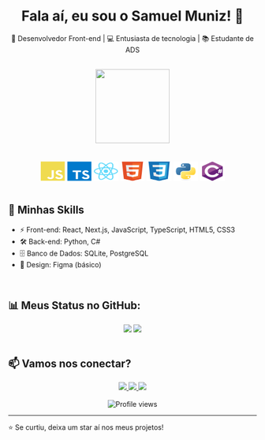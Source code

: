 <h1 align="center">Fala aí, eu sou o Samuel Muniz! 👋</h1>

<p align="center">
  🚀 Desenvolvedor Front-end | 💻 Entusiasta de tecnologia | 📚 Estudante de ADS
</p>

<br/>

<div align="center">
  <img src="https://media.giphy.com/media/hvRJCLFzcasrR4ia7z/giphy.gif" width="150" height="150">
</div>

<br/>

<div style="display: inline_block" align="center"><br>
  <img align="center" alt="Samuel-Js" height="40" width="50" src="https://raw.githubusercontent.com/devicons/devicon/master/icons/javascript/javascript-plain.svg">
  <img align="center" alt="Samuel-Ts" height="40" width="50" src="https://raw.githubusercontent.com/devicons/devicon/master/icons/typescript/typescript-plain.svg">
  <img align="center" alt="Samuel-React" height="40" width="50" src="https://raw.githubusercontent.com/devicons/devicon/master/icons/react/react-original.svg">
  <img align="center" alt="Samuel-HTML" height="40" width="50" src="https://raw.githubusercontent.com/devicons/devicon/master/icons/html5/html5-original.svg">
  <img align="center" alt="Samuel-CSS" height="40" width="50" src="https://raw.githubusercontent.com/devicons/devicon/master/icons/css3/css3-original.svg">
  <img align="center" alt="Samuel-Python" height="40" width="50" src="https://raw.githubusercontent.com/devicons/devicon/master/icons/python/python-original.svg">
  <img align="center" alt="Samuel-Csharp" height="40" width="50" src="https://raw.githubusercontent.com/devicons/devicon/master/icons/csharp/csharp-original.svg">
</div>

<br/>

## 🚀 Minhas Skills

- ⚡ Front-end: React, Next.js, JavaScript, TypeScript, HTML5, CSS3
- 🛠️ Back-end: Python, C#
- 🗄️ Banco de Dados: SQLite, PostgreSQL
- 🎨 Design: Figma (básico)

<br/>

## 📊 Meus Status no GitHub:

<div align="center">
  <img height="180em" src="https://github-readme-stats.vercel.app/api?username=DevSamuelMuniz&show_icons=true&theme=radical&include_all_commits=true&count_private=true"/>
  <img height="180em" src="https://github-readme-stats.vercel.app/api/top-langs/?username=DevSamuelMuniz&layout=compact&langs_count=7&theme=radical"/>
</div>

<br/>

## 📫 Vamos nos conectar?

<div align="center"> 
  <a href="https://www.youtube.com/@DevSamuelMuniz" target="_blank">
    <img src="https://img.shields.io/badge/Youtube-FF0000?style=for-the-badge&logo=youtube&logoColor=white" target="_blank">
  </a>
  <a href="mailto:devsamuelmuniz@hotmail.com" target="_blank">
    <img src="https://img.shields.io/badge/Email-D14836?style=for-the-badge&logo=gmail&logoColor=white" target="_blank">
  </a>
  <a href="https://www.linkedin.com/in/samuel-muniz-4b5a3126a/" target="_blank">
    <img src="https://img.shields.io/badge/LinkedIn-0077B5?style=for-the-badge&logo=linkedin&logoColor=white" target="_blank">
  </a> 
</div>

<br/>

<div align="center">
  <img src="https://komarev.com/ghpvc/?username=DevSamuelMuniz&style=flat-square&color=blue" alt="Profile views" />
</div>

---

⭐ Se curtiu, deixa um star aí nos meus projetos!
